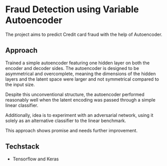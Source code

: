 # Fraud Detection using Variable Autoencoder

The project aims to predict Credit card fraud with the help of Autoencoder.


## Approach

Trained a simple autoencoder featuring one hidden layer on both the encoder and decoder sides. 
The autoencoder is designed to be asymmetrical and overcomplete, meaning the dimensions of the hidden layers and the latent space were larger and not symmetrical compared to the input size. 

Despite this unconventional structure, the autoencoder performed reasonably well when the latent encoding was passed through a simple linear classifier. 

Additionally, idea is to experiment with an adversarial network, using it solely as an alternative classifier to the linear benchmark. 

This approach shows promise and needs further improvement.


## Techstack

* Tensorflow and Keras
